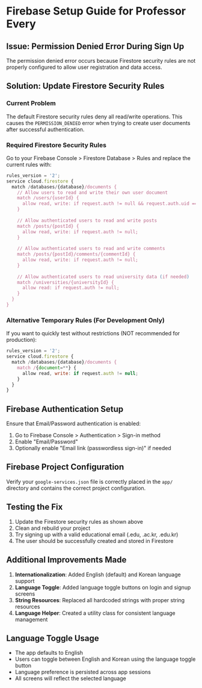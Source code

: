 # Firebase Setup Guide for Professor Every

## Issue: Permission Denied Error During Sign Up

The permission denied error occurs because Firestore security rules are not properly configured to allow user registration and data access.

## Solution: Update Firestore Security Rules

### Current Problem
The default Firestore security rules deny all read/write operations. This causes the `PERMISSION_DENIED` error when trying to create user documents after successful authentication.

### Required Firestore Security Rules

Go to your Firebase Console > Firestore Database > Rules and replace the current rules with:

```javascript
rules_version = '2';
service cloud.firestore {
  match /databases/{database}/documents {
    // Allow users to read and write their own user document
    match /users/{userId} {
      allow read, write: if request.auth != null && request.auth.uid == userId;
    }
    
    // Allow authenticated users to read and write posts
    match /posts/{postId} {
      allow read, write: if request.auth != null;
    }
    
    // Allow authenticated users to read and write comments
    match /posts/{postId}/comments/{commentId} {
      allow read, write: if request.auth != null;
    }
    
    // Allow authenticated users to read university data (if needed)
    match /universities/{universityId} {
      allow read: if request.auth != null;
    }
  }
}
```

### Alternative Temporary Rules (For Development Only)

If you want to quickly test without restrictions (NOT recommended for production):

```javascript
rules_version = '2';
service cloud.firestore {
  match /databases/{database}/documents {
    match /{document=**} {
      allow read, write: if request.auth != null;
    }
  }
}
```

## Firebase Authentication Setup

Ensure that Email/Password authentication is enabled:

1. Go to Firebase Console > Authentication > Sign-in method
2. Enable "Email/Password"
3. Optionally enable "Email link (passwordless sign-in)" if needed

## Firebase Project Configuration

Verify your `google-services.json` file is correctly placed in the `app/` directory and contains the correct project configuration.

## Testing the Fix

1. Update the Firestore security rules as shown above
2. Clean and rebuild your project
3. Try signing up with a valid educational email (.edu, .ac.kr, .edu.kr)
4. The user should be successfully created and stored in Firestore

## Additional Improvements Made

1. **Internationalization**: Added English (default) and Korean language support
2. **Language Toggle**: Added language toggle buttons on login and signup screens
3. **String Resources**: Replaced all hardcoded strings with proper string resources
4. **Language Helper**: Created a utility class for consistent language management

## Language Toggle Usage

- The app defaults to English
- Users can toggle between English and Korean using the language toggle button
- Language preference is persisted across app sessions
- All screens will reflect the selected language 
